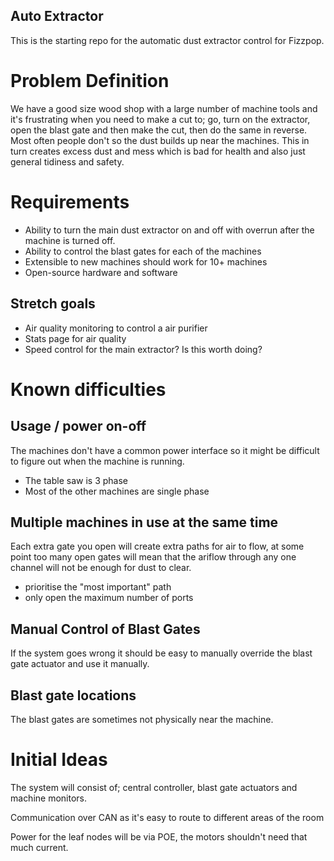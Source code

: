 Auto Extractor
--------------

This is the starting repo for the automatic dust extractor control for Fizzpop.

# Problem Definition

We have a good size wood shop with a large number of machine tools and it's frustrating when you need to make a cut to; go, turn on the extractor, open the blast gate and then make the cut, then do the same in reverse. Most often people don't so the dust builds up near the machines. This in turn creates excess dust and mess which is bad for health and also just general tidiness and safety.

# Requirements

* Ability to turn the main dust extractor on and off with overrun after the machine is turned off.
* Ability to control the blast gates for each of the machines
* Extensible to new machines should work for 10+ machines
* Open-source hardware and software

## Stretch goals

* Air quality monitoring to control a air purifier
* Stats page for air quality
* Speed control for the main extractor? Is this worth doing?

# Known difficulties

## Usage / power on-off 

The machines don't have a common power interface so it might be difficult to figure out when the machine is running.
* The table saw is 3 phase
* Most of the other machines are single phase

## Multiple machines in use at the same time

Each extra gate you open will create extra paths for air to flow, at some point too many open gates will mean that the ariflow through any one channel will not be enough for dust to clear.
* prioritise the "most important" path
* only open the maximum number of ports

## Manual Control of Blast Gates

If the system goes wrong it should be easy to manually override the blast gate actuator and use it manually.

## Blast gate locations

The blast gates are sometimes not physically near the machine.

# Initial Ideas

The system will consist of; central controller, blast gate actuators and machine monitors.

Communication over CAN as it's easy to route to different areas of the room

Power for the leaf nodes will be via POE, the motors shouldn't need that much current.

